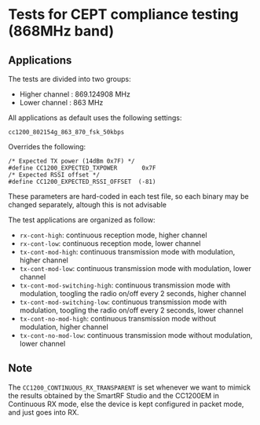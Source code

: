 # Tests for CEPT compliance testing (868MHz band)

## Applications

The tests are divided into two groups:

* Higher channel : 869.124908 MHz
* Lower channel  : 863 MHz

All applications as default uses the following settings:

`cc1200_802154g_863_870_fsk_50kbps`

Overrides the following:

````
/* Expected TX power (14dBm 0x7F) */
#define CC1200_EXPECTED_TXPOWER       0x7F
/* Expected RSSI offset */
#define CC1200_EXPECTED_RSSI_OFFSET  (-81)
````

These parameters are hard-coded in each test file, so each binary may be changed separately, altough this is not advisable

The test applications are organized as follow:

* `rx-cont-high`: continuous reception mode, higher channel
* `rx-cont-low`: continuous reception mode, lower channel
* `tx-cont-mod-high`: continuous transmission mode with modulation, higher channel
* `tx-cont-mod-low`: continuous transmission mode with modulation, lower channel
* `tx-cont-mod-switching-high`: continuous transmission mode with modulation, toogling the radio on/off every 2 seconds, higher channel
* `tx-cont-mod-switching-low`: continuous transmission mode with modulation, toogling the radio on/off every 2 seconds, lower channel
* `tx-cont-no-mod-high`: continuous transmission mode without modulation, higher channel
* `tx-cont-no-mod-low`: continuous transmission mode without modulation, lower channel

## Note

The `CC1200_CONTINUOUS_RX_TRANSPARENT` is set whenever we want to mimick the results obtained by the SmartRF Studio and the CC1200EM in Continuous RX mode, else the device is kept configured in packet mode, and just goes into RX.
